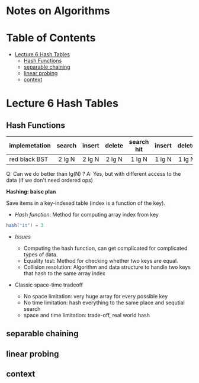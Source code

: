 Notes on Algorithms
===================

# Table of Contents

* [Lecture 6 Hash Tables](#lecture-6-hash-tables)
    * [Hash Functions](#hash-functions)
    * [separable chaining](#separable-chaining)
    * [linear probing](#linear-probing)
    * [context](context)

# <a id="lecture-6-hash-tables"></a>Lecture 6 Hash Tables

## <a id="hash-functions"></a>Hash Functions

implemetation | search | insert | delete | search hit | insert | delete | ordered iteration | key interface |
--------------|:------:|:------:|:------:|:----------:|:------:|:------:|:-----------------:|:-------------:|
red black BST | 2 lg N | 2 lg N | 2 lg N | 1 lg N     | 1 lg N | 1 lg N | yes | `compareTo()` |

Q: Can we do better than lg(N) ?
A: Yes, but with different access to the data (if we don't need ordered ops)

**Hashing: baisc plan**

Save items in a key-indexed table (index is a function of the key).

* _Hash function_: Method for computing array index from key

```java
hash("it") = 3
```

* _Issues_
    * Computing the hash function, can get complicated for complicated types of data.
    * Equality test: Method for checking whether two keys are equal.
    * Collision resolution: Algorithm and data structure to handle two keys
    that hash to the same array index

* Classic space-time tradeoff
    * No space limitation: very huge array for every possible key
    * No time limitation: hash everything to the same place and sequtial search
    * space and time limitation: trade-off, real world hash

## <a id="separable-chaining"></a>separable chaining
## <a id="linear-probing"></a>linear probing
## <a id="context"></a>context
